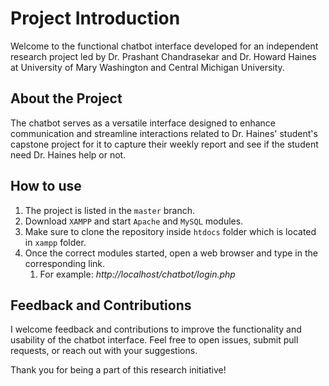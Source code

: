 # Project Introduction
Welcome to the functional chatbot interface developed for an independent research project led by Dr. Prashant Chandrasekar and Dr. Howard Haines at University of Mary Washington and Central Michigan University.

## About the Project
The chatbot serves as a versatile interface designed to enhance communication and streamline interactions related to Dr. Haines' student's capstone project for it to  capture their weekly report and see if the student need Dr. Haines help or not.

## How to use
1. The project is listed in the `master` branch.
2. Download `XAMPP` and start `Apache` and `MySQL` modules.
3. Make sure to clone the repository inside `htdocs` folder which is located in `xampp` folder.
4. Once the correct modules started, open a web browser and type in the corresponding link.
      1. For example: *http://localhost/chatbot/login.php*

## Feedback and Contributions
I welcome feedback and contributions to improve the functionality and usability of the chatbot interface. Feel free to open issues, submit pull requests, or reach out with your suggestions.

Thank you for being a part of this research initiative!

